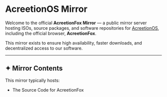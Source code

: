 # AcreetionOS Mirror

Welcome to the official **AcreetionFox Mirror** — a public mirror server hosting ISOs, source packages, and software repositories for [AcreetionOS](https://acreetionos.org), including the official browser, **AcreetionFox**.

This mirror exists to ensure high availability, faster downloads, and decentralized access to our software.

---

## ✦ Mirror Contents

This mirror typically hosts:

 - The Source Code for AcreetionFox

